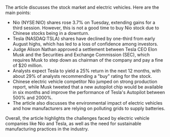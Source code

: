 The article discusses the stock market and electric vehicles. Here are the main points:

* Nio (NYSE:NIO) shares rose 3.7% on Tuesday, extending gains for a third session. However, this is not a good time to buy Nio stock due to Chinese stocks being in a downturn.
* Tesla (NASDAQ:TSLA) shares have declined by one-third from early August highs, which has led to a loss of confidence among investors.
* Judge Alison Nathan approved a settlement between Tesla CEO Elon Musk and the Securities and Exchange Commission (SEC), which requires Musk to step down as chairman of the company and pay a fine of $20 million.
* Analysts expect Tesla to yield a 25% return in the next 12 months, with about 29% of analysts recommending a "buy" rating for the stock.
* Chinese electric vehicle competitor Nio jumped on strong production report, while Musk tweeted that a new autopilot chip would be available in six months and improve the performance of Tesla's Autopilot between 500% and 2000%.
* The article also discusses the environmental impact of electric vehicles and how manufacturers are relying on polluting grids to supply batteries.

Overall, the article highlights the challenges faced by electric vehicle companies like Nio and Tesla, as well as the need for sustainable manufacturing practices in the industry.